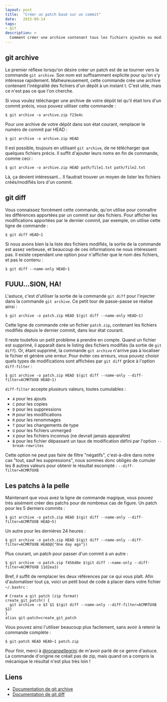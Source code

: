 ```yaml
---
layout: post
title:  "Créer un patch basé sur un commit"
date:   2015-09-14
tags:
- git
description: >
  Comment créer une archive contenant tous les fichiers ajoutés ou modifiés par un ou plusieurs commits ?
---
```


## git archive

Le premier réflexe lorsqu'on désire créer un patch est de se tourner vers la commande `git archive`. Son nom est suffisamment explicite pour qu'on s'y intéresse rapidement. Malheureusement, cette commande crée une archive contenant l'intégralité des fichiers d'un dépôt à un instant t. C'est utile, mais ce n'est pas ce que l'on cherche.

Si vous voulez télécharger une archive de votre dépôt tel qu'il était lors d'un commit précis, vous pouvez utiliser cette commande :

    $ git archive -o archive.zip f23e4c

Pour une archive de votre dépôt dans son état courant, remplacer le numéro de commit par HEAD :

    $ git archive -o archive.zip HEAD

Il est possible, toujours en utilisant `git archive`, de ne télécharger que quelques fichiers précis. Il suffit d'ajouter leurs noms en fin de commande, comme ceci :

    $ git archive -o archive.zip HEAD path/file1.txt path/file2.txt

Là, ça devient intéressant...
Il faudrait trouver un moyen de lister les fichiers créés/modifiés lors d'un commit.

## git diff

Vous connaissez forcément cette commande, qu'on utilise pour connaître les différences apportées par un commit sur des fichiers. Pour afficher les modifications apportées par le dernier commit, par exemple, on utilise cette ligne de commande :

    $ git diff HEAD~1

Si nous avons bien la la liste des fichiers modifiés, la sortie de la commande est assez verbeuse, et beaucoup de ces informations ne nous intéressent pas. Il existe cependant une option pour n'afficher que le nom des fichiers, et pas le contenu :

    $ git diff --name-only HEAD~1

## FUUU...SION, HA!

L'astuce, c'est d'utiliser la sortie de la commande `git diff` pour l'injecter dans la commande `git archive`. Ce petit tour de passe-passe se réalise ainsi :

    $ git archive -o patch.zip HEAD $(git diff --name-only HEAD~1)

Cette ligne de commande crée un fichier `patch.zip`, contenant les fichiers modifiés depuis le dernier commit, dans leur état courant.

Il reste toutefois un petit problème à prendre en compte. Quand un fichier est supprimé, il apparaît dans le listing des fichiers modifiés (la sortie de `git diff`). Or, étant supprimé, la commande `git archive` n'arrive pas à
localiser le fichier et génère une erreur. Pour éviter ces erreurs, vous pouvez choisir quels types de modifications sont affichées par `git diff` grâce à l'option `diff-filter` :

    $ git archive -o patch.zip HEAD $(git diff --name-only --diff-filter=ACMRTUXB HEAD~1)

`diff-filter` accepte plusieurs valeurs, toutes cumulables :

- `A` pour les ajouts
- `C` pour les copies
- `D` pour les suppressions
- `M` pour les modifications
- `R` pour les renommages
- `T` pour les changements de type
- `U` pour les fichiers unmerged
- `X` pour les fichiers inconnus (ne devrait jamais apparaître)
- `B` pour les fichier dépassant un taux de modification défini par l'option `--break-rewrites`

Cette option ne peut pas faire de filtre "négatifs", c'est-à-dire dans notre cas "tout, sauf les suppressions", nous sommes donc obligés de cumuler les 8 autres valeurs pour obtenir le résultat escompté : `--diff-filter=ACMRTUXB`

## Les patchs à la pelle

Maintenant que vous avez la ligne de commande magique, vous pouvez très aisément créer des patchs pour de nombreux cas de figure.
Un patch pour les 5 derniers commits :

    $ git archive -o patch.zip HEAD $(git diff --name-only --diff-filter=ACMRTUXB HEAD~5)

Un autre pour les dernières 24 heures :

    $ git archive -o patch.zip HEAD $(git diff --name-only --diff-filter=ACMRTUXB HEAD@{"One day ago"})

Plus courant, un patch pour passer d'un commit à un autre :

    $ git archive -o patch.zip f456d8e $(git diff --name-only --diff-filter=ACMRTUXB 11d2ea3)

Bref, il suffit de remplacer les deux références par ce qui vous plaît. Afin d'automatiser tout ça, voici un petit bout de code à placer dans votre fichier `~/.bashrc` :

    # Create a git patch (zip format)
    create_git_patch() {
      git archive -o $3 $1 $(git diff --name-only --diff-filter=ACMRTUXB $2)
    }
    alias git-patch=create_git_patch

Vous pouvez ainsi l'utiliser beaucoup plus facilement, sans avoir à retenir la commande complète :

    $ git-patch HEAD HEAD~1 patch.zip

Pour finir, merci à [@ronanpellegrini](https://twitter.com/ronanpellegrini) de m'avoir parlé de ce genre d'astuce. La commande d'origine ne créait pas de zip, mais quand on a compris la mécanique le résultat n'est plus très loin !

## Liens
- [Documentation de git archive](http://git-scm.com/docs/git-archive)
- [Documentation de git diff](http://git-scm.com/docs/git-diff)
